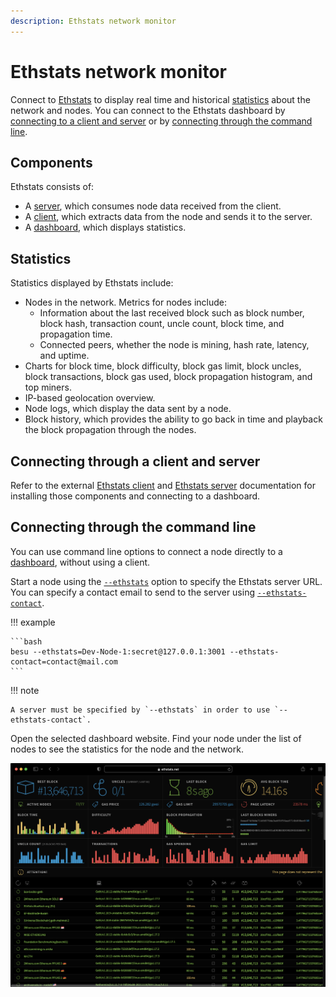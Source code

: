 ```yaml
---
description: Ethstats network monitor
---
```


# Ethstats network monitor

Connect to [Ethstats](https://ethstats.net) to display real time and historical [statistics](#statistics) about the network and nodes.
You can connect to the Ethstats dashboard by [connecting to a client and server](#connecting-through-a-client-and-server) or by [connecting through the command line](#connecting-through-the-command-line).

## Components

Ethstats consists of:

- A [server](https://github.com/goerli/ethstats-server), which consumes node data received from the client.
- A [client](https://github.com/goerli/ethstats-client), which extracts data from the node and sends it to the server.
- A [dashboard](https://github.com/goerli/ethstats-client#available-dashboards), which displays statistics.

## Statistics

Statistics displayed by Ethstats include:

- Nodes in the network. Metrics for nodes include:
    - Information about the last received block such as block number, block hash, transaction count, uncle count, block time, and propagation time.
    - Connected peers, whether the node is mining, hash rate, latency, and uptime.
- Charts for block time, block difficulty, block gas limit, block uncles, block transactions, block gas used, block propagation histogram, and top miners.
- IP-based geolocation overview.
- Node logs, which display the data sent by a node.
- Block history, which provides the ability to go back in time and playback the block propagation through the nodes.

## Connecting through a client and server

Refer to the external [Ethstats client](https://github.com/goerli/ethstats-client) and [Ethstats server](https://github.com/goerli/ethstats-server) documentation
for installing those components and connecting to a dashboard.

## Connecting through the command line

You can use command line options to connect a node directly to a [dashboard](https://github.com/goerli/ethstats-client#available-dashboards), without using a client.

Start a node using the [`--ethstats`](../../../reference/cli/options.md#ethstats) option to specify the Ethstats server URL.
You can specify a contact email to send to the server using [`--ethstats-contact`](../../../reference/cli/options.md#ethstats-contact).

!!! example

    ```bash
    besu --ethstats=Dev-Node-1:secret@127.0.0.1:3001 --ethstats-contact=contact@mail.com
    ```

!!! note

    A server must be specified by `--ethstats` in order to use `--ethstats-contact`.

Open the selected dashboard website. Find your node under the list of nodes to see the statistics for the node and the network.

![dashboard](../../../images/dashboard.png)
